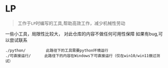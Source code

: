 # LP
> 工作于`LP`时编写的工具,帮助高效工作，减少机械性劳动

一些小工具，局限性比较大，
对此仓库的内容不做任何可用性保障
如果有bug,可以尝试联系

```
./python/         此路径下的工具需要python环境运行
./可直接运行/      此路径下的内容在Windows下可直接运行（仅在win10/win11做过测试）
```





